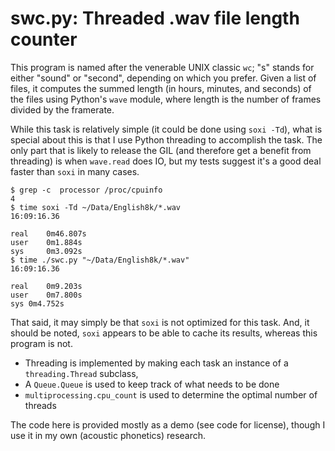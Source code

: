 swc.py: Threaded .wav file length counter
========================================

This program is named after the venerable UNIX classic `wc`; "s" stands for either "sound" or "second", depending on which you prefer. Given a list of files, it computes the summed length (in hours, minutes, and seconds) of the files using Python's `wave` module, where length is the number of frames divided by the framerate. 

While this task is relatively simple (it could be done using `soxi -Td`), what is special about this is that I use Python threading to accomplish the task. The only part that is likely to release the GIL (and therefore get a benefit from threading) is when `wave.read` does IO, but my tests suggest it's a good deal faster than `soxi` in many cases. 

    $ grep -c  processor /proc/cpuinfo 
    4
    $ time soxi -Td ~/Data/English8k/*.wav
    16:09:16.36

    real    0m46.807s
    user    0m1.884s
    sys     0m3.092s
    $ time ./swc.py "~/Data/English8k/*.wav"
    16:09:16.36

    real    0m9.203s
    user    0m7.800s
    sys 0m4.752s

That said, it may simply be that `soxi` is not optimized for this task. And, it should be noted, `soxi` appears to be able to cache its results, whereas this program is not.

* Threading is implemented by making each task an instance of a `threading.Thread` subclass,
* A `Queue.Queue` is used to keep track of what needs to be done
* `multiprocessing.cpu_count` is used to determine the optimal number of threads

The code here is provided mostly as a demo (see code for license), though I use it in my own (acoustic phonetics) research.
